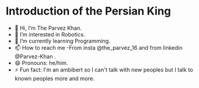 # Introduction of the Persian King
- 👋 Hi, I’m The Parvez Khan.
- 👀 I’m interested in Robotics.
- 🌱 I’m currently learning Programming.
- 📫 How to reach me -From insta @the_parvez_16 and from linkedin @Parvez-Khan .
- 😄 Pronouns: he/him.
- ⚡ Fun fact: I'm an ambibert so I can't talk with new peoples but I talk to known peoples more and more.
<!--
Cutie-boy16/Cutie-boy16 is a ✨ special ✨ repository because its `README.md` (this file) appears on your GitHub profile.
You can click the Preview link to take a look at your changes.
--->
